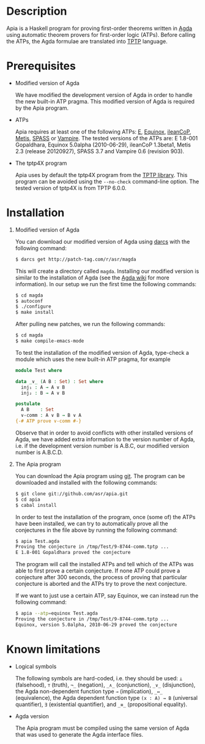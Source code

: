 # Description

  Apia is a Haskell program for proving first-order theorems written
  in [Agda](http://wiki.portal.chalmers.se/agda/pmwiki.php) using
  automatic theorem provers for first-order logic (ATPs). Before
  calling the ATPs, the Agda formulae are translated into
  [TPTP](http://www.cs.miami.edu/~tptp/) language.

# Prerequisites

* Modified version of Agda

  We have modified the development version of Agda in order to handle
  the new built-in ATP pragma. This modified version of Agda is
  required by the Apia program.

* ATPs

  Apia requires at least one of the following ATPs:
  [E](http://www4.informatik.tu-muenchen.de/~schulz/WORK/eprover.html),
  [Equinox](http://www.cse.chalmers.se/~koen/code/),
  [ileanCoP](http://www.leancop.de/ileancop/index.html),
  [Metis](http://www.gilith.com/software/metis/),
  [SPASS](http://www.spass-prover.org/) or
  [Vampire](http://www.vprover.org/). The tested versions of the ATPs
  are: E 1.8-001 Gopaldhara, Equinox 5.0alpha (2010-06-29), ileanCoP
  1.3beta1, Metis 2.3 (release 20120927), SPASS 3.7 and Vampire 0.6
  (revision 903).

* The tptp4X program

  Apia uses by default the tptp4X program from the [TPTP
  library](http://www.cs.miami.edu/~tptp/). This program can be
  avoided using the `--no-check` command-line option. The tested
  version of tptp4X is from TPTP 6.0.0.

# Installation

1. Modified version of Agda

   You can download our modified version of Agda using
   [darcs](http://darcs.net/) with the following command:

   ````bash
   $ darcs get http://patch-tag.com/r/asr/magda
   ````

   This will create a directory called `magda`. Installing our
   modified version is similar to the installation of Agda (see the
   [Agda wiki](http://wiki.portal.chalmers.se/agda/pmwiki.php) for
   more information). In our setup we run the first time the following
   commands:

   ````bash
   $ cd magda
   $ autoconf
   $ ./configure
   $ make install
   ````
   After pulling new patches, we run the following commands:

   ````bash
   $ cd magda
   $ make compile-emacs-mode
   ````

   To test the installation of the modified version of Agda, type-check
   a module which uses the new built-in ATP pragma, for example

   ````Agda
   module Test where

   data _∨_ (A B : Set) : Set where
     inj₁ : A → A ∨ B
     inj₂ : B → A ∨ B

   postulate
     A B    : Set
     ∨-comm : A ∨ B → B ∨ A
   {-# ATP prove ∨-comm #-}
   ````

   Observe that in order to avoid conflicts with other installed
   versions of Agda, we have added extra information to the version
   number of Agda, i.e. if the development version number is A.B.C,
   our modified version number is A.B.C.D.

2. The Apia program

   You can download the Apia program using
   [git](http://git-scm.com/). The program can be downloaded and
   installed with the following commands:

   ````bash
   $ git clone git://github.com/asr/apia.git
   $ cd apia
   $ cabal install
   ````

   In order to test the installation of the program, once (some of)
   the ATPs have been installed, we can try to automatically prove
   all the conjectures in the file above by running the following
   command:

   ````bash
   $ apia Test.agda
   Proving the conjecture in /tmp/Test/9-8744-comm.tptp ...
   E 1.8-001 Gopaldhara proved the conjecture
   ````

   The program will call the installed ATPs and tell which of the ATPs
   was able to first prove a certain conjecture. If none ATP could
   prove a conjecture after 300 seconds, the process of proving that
   particular conjecture is aborted and the ATPs try to prove the next
   conjecture.

   If we want to just use a certain ATP, say Equinox, we can instead
   run the following command:

   ````bash
   $ apia --atp=equinox Test.agda
   Proving the conjecture in /tmp/Test/9-8744-comm.tptp ...
   Equinox, version 5.0alpha, 2010-06-29 proved the conjecture
   ````

# Known limitations

* Logical symbols

  The following symbols are hard-coded, i.e. they should be used: `⊥`
  (falsehood), `⊤` (truth), `¬_` (negation), `_∧_` (conjunction),
  `_∨_` (disjunction), the Agda non-dependent function type `→`
  (implication), `_↔_` (equivalence), the Agda dependent function type
  `(x : A) → B` (universal quantifier), `∃` (existential quantifier),
  and `_≡_` (propositional equality).

* Agda version

  The Apia program must be compiled using the same version of Agda
  that was used to generate the Agda interface files.
